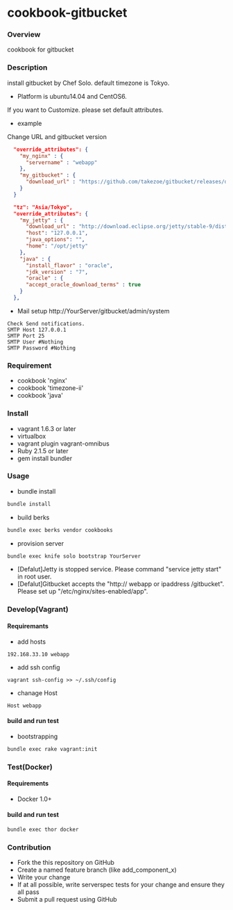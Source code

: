 cookbook-gitbucket
==================

### Overview

cookbook for gitbucket

### Description

install gitbucket by Chef Solo.
default timezone is Tokyo.

* Platform is ubuntu14.04 and CentOS6.

If you want to Customize. please set default attributes.

* example

Change URL and gitbucket version

```roles/web.json
  "override_attributes": {
    "my_nginx" : {
      "servername" : "webapp"
    },
    "my_gitbucket" : {
      "download_url" : "https://github.com/takezoe/gitbucket/releases/download/2.7/gitbucket.war"
    }
  }
```

```roles/base.json
  "tz": "Asia/Tokyo",
  "override_attributes": {
    "my_jetty" : {
      "download_url" : "http://download.eclipse.org/jetty/stable-9/dist/jetty-distribution-9.2.6.v20141205.tar.gz",
      "host": "127.0.0.1",
      "java_options": "",
      "home": "/opt/jetty"
    },
    "java" : {
      "install_flavor" : "oracle",
      "jdk_version" : "7",
      "oracle" : {
      "accept_oracle_download_terms" : true
    }
  },
```

* Mail setup
http://YourServer/gitbucket/admin/system
```
Check Send notifications.
SMTP Host 127.0.0.1
SMTP Port 25
SMTP User #Nothing
SMTP Password #Nothing
```

### Requirement

* cookbook 'nginx'
* cookbook 'timezone-ii'
* cookbook 'java'

### Install

* vagrant 1.6.3 or later
* virtualbox
* vagrant plugin vagrant-omnibus
* Ruby 2.1.5 or later
* gem install bundler

### Usage

* bundle install

```bash
bundle install
```

* build berks

```bash
bundle exec berks vendor cookbooks
```

* provision server

```bash
bundle exec knife solo bootstrap YourServer
```

* [Defalut]Jetty is stopped service. Please command "service jetty start" in root user.
* [Defalut]Gitbucket accepts the "http:// webapp or ipaddress /gitbucket". Please set up "/etc/nginx/sites-enabled/app".

### Develop(Vagrant)

#### Requiremants

* add hosts

```hosts
192.168.33.10 webapp
```

* add ssh config

```config
vagrant ssh-config >> ~/.ssh/config
```

* chanage Host

```~/.ssh/config
Host webapp
```

#### build and run test

* bootstrapping

```bash
bundle exec rake vagrant:init
```

### Test(Docker)

#### Requirements

* Docker 1.0+

#### build and run test

```bash
bundle exec thor docker
```

### Contribution
- Fork the this repository on GitHub
- Create a named feature branch (like add_component_x)
- Write your change
- If at all possible, write serverspec tests for your change and ensure they all pass
- Submit a pull request using GitHub
